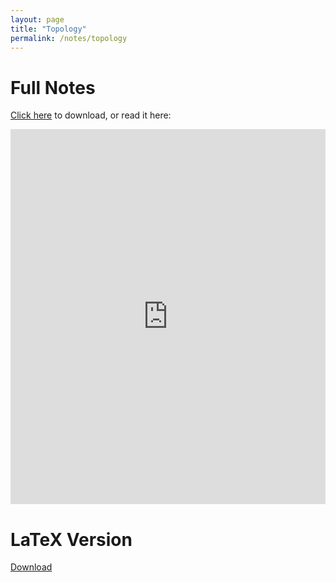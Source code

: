 ```yaml
---
layout: page
title: "Topology"
permalink: /notes/topology
---
```


# Full Notes

<a href="https://raw.githubusercontent.com/Tristanchaang/tristanchaang.github.io/main/pages/notes/topology/18901Notes.pdf" download>Click here</a> to download, or read it here:

<embed src="https://drive.google.com/viewerng/
viewer?embedded=true&url=http://tristanchaang.github.io/pages/notes/topology/18901Notes.pdf" width="100%" height="600px" />

# LaTeX Version

<a href="https://raw.githubusercontent.com/Tristanchaang/tristanchaang.github.io/main/pages/notes/topology/18901tex.zip" download>Download</a>